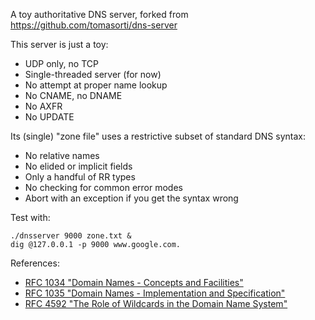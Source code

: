 A toy authoritative DNS server, forked from https://github.com/tomasorti/dns-server

This server is just a toy:

* UDP only, no TCP
* Single-threaded server (for now)
* No attempt at proper name lookup
* No CNAME, no DNAME
* No AXFR
* No UPDATE

Its (single) "zone file" uses a restrictive subset of standard DNS syntax:

* No relative names
* No elided or implicit fields
* Only a handful of RR types
* No checking for common error modes
* Abort with an exception if you get the syntax wrong

Test with:

    ./dnsserver 9000 zone.txt &
    dig @127.0.0.1 -p 9000 www.google.com.

References:

* [RFC 1034 "Domain Names - Concepts and Facilities"](https://tools.ietf.org/html/rfc1034)
* [RFC 1035 "Domain Names - Implementation and Specification"](https://tools.ietf.org/html/rfc1035)
* [RFC 4592 "The Role of Wildcards in the Domain Name System"](https://tools.ietf.org/html/rfc4592)
